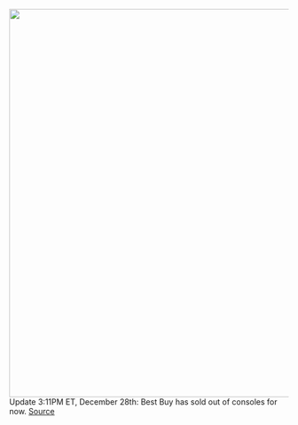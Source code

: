 <img src='https://cdn.vox-cdn.com/thumbor/iWvsRwcvL1jbFyQvTil7kUqEr5w=/0x0:2040x1360/1200x800/filters:focal(857x517:1183x843)/cdn.vox-cdn.com/uploads/chorus_image/image/70323821/vpavic_201103_4275_0182.0.jpg' width='700px' /><br/>
Update 3:11PM ET, December 28th: Best Buy has sold out of consoles for now.
<a href='https://www.theverge.com/2021/12/28/22857179/microsoft-xbox-series-x-console-restock-availability-check'> Source <a/>